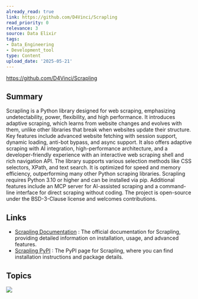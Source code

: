 ```yaml
---
already_read: true
link: https://github.com/D4Vinci/Scrapling
read_priority: 0
relevance: 3
source: Data Elixir
tags:
- Data_Engineering
- Development_tool
type: Content
upload_date: '2025-05-21'
---
```


https://github.com/D4Vinci/Scrapling
## Summary

Scrapling is a Python library designed for web scraping, emphasizing undetectability, power, flexibility, and high performance. It introduces adaptive scraping, which learns from website changes and evolves with them, unlike other libraries that break when websites update their structure. Key features include advanced website fetching with session support, dynamic loading, anti-bot bypass, and async support. It also offers adaptive scraping with AI integration, high-performance architecture, and a developer-friendly experience with an interactive web scraping shell and rich navigation API. The library supports various selection methods like CSS selectors, XPath, and text search. It is optimized for speed and memory efficiency, outperforming many other Python scraping libraries. Scrapling requires Python 3.10 or higher and can be installed via pip. Additional features include an MCP server for AI-assisted scraping and a command-line interface for direct scraping without coding. The project is open-source under the BSD-3-Clause license and welcomes contributions.
## Links

- [Scrapling Documentation](https://scrapling.readthedocs.io/en/latest/) : The official documentation for Scrapling, providing detailed information on installation, usage, and advanced features.
- [Scrapling PyPI](https://pypi.org/project/scrapling/) : The PyPI page for Scrapling, where you can find installation instructions and package details.

## Topics

![](topics/Library/Scrapling)